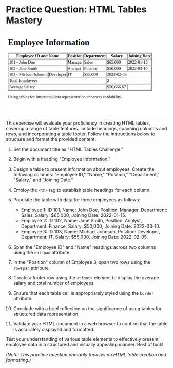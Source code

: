 # **Practice Question: HTML Tables Mastery**

![task screen shot](./task5.png)

This exercise will evaluate your proficiency in creating HTML tables, covering a range of table features. Include headings, spanning columns and rows, and incorporating a table footer. Follow the instructions below to structure and format the provided content:

1. Set the document title as "HTML Tables Challenge."

2. Begin with a heading "Employee Information."

3. Design a table to present information about employees. Create the following columns: "Employee ID," "Name," "Position," "Department," "Salary," and "Joining Date."

4. Employ the `<th>` tag to establish table headings for each column.

5. Populate the table with data for three employees as follows:

   - Employee 1: ID 101, Name: John Doe, Position: Manager, Department: Sales, Salary: $65,000, Joining Date: 2022-01-15.
   - Employee 2: ID 102, Name: Jane Smith, Position: Analyst, Department: Finance, Salary: $50,000, Joining Date: 2022-03-10.
   - Employee 3: ID 103, Name: Michael Johnson, Position: Developer, Department: IT, Salary: $55,000, Joining Date: 2022-02-05.

6. Span the "Employee ID" and "Name" headings across two columns using the `colspan` attribute.

7. In the "Position" column of Employee 3, span two rows using the `rowspan` attribute.

8. Create a footer row using the `<tfoot>` element to display the average salary and total number of employees.

9. Ensure that each table cell is appropriately styled using the `border` attribute.

10. Conclude with a brief reflection on the significance of using tables for structured data representation.

11. Validate your HTML document in a web browser to confirm that the table is accurately displayed and formatted.

Test your understanding of various table elements to effectively present employee data in a structured and visually appealing manner. Best of luck!

_(Note: This practice question primarily focuses on HTML table creation and formatting.)_
